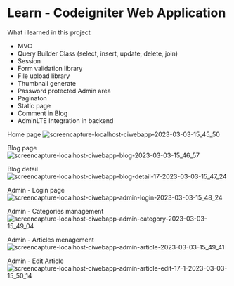 # Learn - Codeigniter Web Application
What i learned in this project
- MVC
- Query Builder Class (select, insert, update, delete, join)
- Session
- Form validation library
- File upload library
- Thumbnail generate
- Password protected Admin area
- Paginaton
- Static page
- Comment in Blog
- AdminLTE Integration in backend

Home page
![screencapture-localhost-ciwebapp-2023-03-03-15_45_50](https://user-images.githubusercontent.com/99658011/222674119-a593cd58-9370-441f-a970-0b4a63318814.png)

Blog page
![screencapture-localhost-ciwebapp-blog-2023-03-03-15_46_57](https://user-images.githubusercontent.com/99658011/222674348-ec88c409-8d7f-4ddb-aa50-43edf1e19266.png)

Blog detail
![screencapture-localhost-ciwebapp-blog-detail-17-2023-03-03-15_47_24](https://user-images.githubusercontent.com/99658011/222674461-73276378-1366-4397-9aed-860d7689a97a.png)

Admin - Login page
![screencapture-localhost-ciwebapp-admin-login-2023-03-03-15_48_24](https://user-images.githubusercontent.com/99658011/222674681-dfd83e83-1589-438d-85a7-326cc1c13911.png)

Admin - Categories management
![screencapture-localhost-ciwebapp-admin-category-2023-03-03-15_49_04](https://user-images.githubusercontent.com/99658011/222674853-c8aa5d77-80ba-4748-b0e9-a467f48ce571.png)

Admin - Articles menagement
![screencapture-localhost-ciwebapp-admin-article-2023-03-03-15_49_41](https://user-images.githubusercontent.com/99658011/222674966-f023ddbd-f089-4565-80b8-1062fde3ef87.png)

Admin - Edit Article 
![screencapture-localhost-ciwebapp-admin-article-edit-17-1-2023-03-03-15_50_14](https://user-images.githubusercontent.com/99658011/222675098-cb7e661b-b129-49fd-a2b7-fa6ccaecd009.png)


